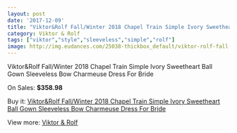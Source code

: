 ```yaml
---
layout: post
date: '2017-12-09'
title: "Viktor&Rolf Fall/Winter 2018 Chapel Train Simple Ivory Sweetheart Ball Gown Sleeveless Bow Charmeuse Dress For Bride"
category: Viktor & Rolf
tags: ["viktor","style","sleeveless","simple","rolf"]
image: http://img.eudances.com/25038-thickbox_default/viktor-rolf-fall-winter-2018-chapel-train-simple-ivory-sweetheart-ball-gown-sleeveless-bow-charmeuse-dress-for-bride.jpg
---
```

Viktor&Rolf Fall/Winter 2018 Chapel Train Simple Ivory Sweetheart Ball Gown Sleeveless Bow Charmeuse Dress For Bride

On Sales: **$358.98**
<a href="https://www.eudances.com/en/viktor-rolf/8296-viktor-rolf-fall-winter-2018-chapel-train-simple-ivory-sweetheart-ball-gown-sleeveless-bow-charmeuse-dress-for-bride.html"><amp-img layout="responsive" width="600" height="600" src="//img.eudances.com/25038-thickbox_default/viktor-rolf-fall-winter-2018-chapel-train-simple-ivory-sweetheart-ball-gown-sleeveless-bow-charmeuse-dress-for-bride.jpg" alt="Viktor&Rolf Fall/Winter 2018 Chapel Train Simple Ivory Sweetheart Ball Gown Sleeveless Bow Charmeuse Dress For Bride 0" /></a>
<a href="https://www.eudances.com/en/viktor-rolf/8296-viktor-rolf-fall-winter-2018-chapel-train-simple-ivory-sweetheart-ball-gown-sleeveless-bow-charmeuse-dress-for-bride.html"><amp-img layout="responsive" width="600" height="600" src="//img.eudances.com/25041-thickbox_default/viktor-rolf-fall-winter-2018-chapel-train-simple-ivory-sweetheart-ball-gown-sleeveless-bow-charmeuse-dress-for-bride.jpg" alt="Viktor&Rolf Fall/Winter 2018 Chapel Train Simple Ivory Sweetheart Ball Gown Sleeveless Bow Charmeuse Dress For Bride 1" /></a>
<a href="https://www.eudances.com/en/viktor-rolf/8296-viktor-rolf-fall-winter-2018-chapel-train-simple-ivory-sweetheart-ball-gown-sleeveless-bow-charmeuse-dress-for-bride.html"><amp-img layout="responsive" width="600" height="600" src="//img.eudances.com/25040-thickbox_default/viktor-rolf-fall-winter-2018-chapel-train-simple-ivory-sweetheart-ball-gown-sleeveless-bow-charmeuse-dress-for-bride.jpg" alt="Viktor&Rolf Fall/Winter 2018 Chapel Train Simple Ivory Sweetheart Ball Gown Sleeveless Bow Charmeuse Dress For Bride 2" /></a>
<a href="https://www.eudances.com/en/viktor-rolf/8296-viktor-rolf-fall-winter-2018-chapel-train-simple-ivory-sweetheart-ball-gown-sleeveless-bow-charmeuse-dress-for-bride.html"><amp-img layout="responsive" width="600" height="600" src="//img.eudances.com/25039-thickbox_default/viktor-rolf-fall-winter-2018-chapel-train-simple-ivory-sweetheart-ball-gown-sleeveless-bow-charmeuse-dress-for-bride.jpg" alt="Viktor&Rolf Fall/Winter 2018 Chapel Train Simple Ivory Sweetheart Ball Gown Sleeveless Bow Charmeuse Dress For Bride 3" /></a>

Buy it: [Viktor&Rolf Fall/Winter 2018 Chapel Train Simple Ivory Sweetheart Ball Gown Sleeveless Bow Charmeuse Dress For Bride](https://www.eudances.com/en/viktor-rolf/8296-viktor-rolf-fall-winter-2018-chapel-train-simple-ivory-sweetheart-ball-gown-sleeveless-bow-charmeuse-dress-for-bride.html "Viktor&Rolf Fall/Winter 2018 Chapel Train Simple Ivory Sweetheart Ball Gown Sleeveless Bow Charmeuse Dress For Bride")

View more: [Viktor & Rolf](https://www.eudances.com/en/127-viktor-rolf "Viktor & Rolf")